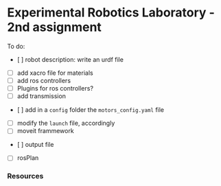 # Experimental Robotics Laboratory - 2nd assignment 

To do:

- [ ] robot description: write an urdf file
- [ ] add xacro file for materials 
- [ ] add ros controllers 
- [ ] Plugins for ros controllers? 
- [ ] add transmission 
- [ ] add in a `config` folder the `motors_config.yaml` file
- [ ] modify the `launch` file, accordingly
- [ ] moveit frammework
- [ ] output file 
- [ ] rosPlan


### Resources

